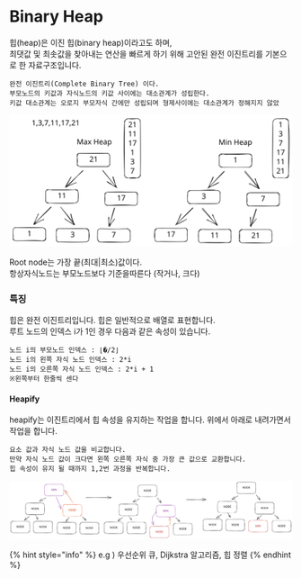 # Binary Heap

힙(heap)은 이진 힙(binary heap)이라고도 하며, \
최댓값 및 최솟값을 찾아내는 연산을 빠르게 하기 위해 고안된 완전 이진트리를 기본으로 한 자료구조입니다.

```
완전 이진트리(Complete Binary Tree) 이다.
부모노드의 키값과 자식노드의 키값 사이에는 대소관계가 성립한다.
키값 대소관계는 오로지 부모자식 간에만 성립되며 형제사이에는 대소관계가 정해지지 않았
```

<img src="../../.gitbook/assets/file.excalidraw (1).svg" alt="" class="gitbook-drawing">

Root node는 가장 끝(최대|최소)값이다.\
항상자식노드는 부모노드보다 기준을따른다 (작거나, 크다)

### 특징

힙은 완전 이진트리입니다. 힙은 일반적으로 배열로 표현합니다.\
루트 노드의 인덱스 i가 1인 경우 다음과 같은 속성이 있습니다.

```
노드 i의 부모노드 인덱스 : ⌊�/2⌋
노드 i의 왼쪽 자식 노드 인덱스 : 2*i
노드 i의 오른쪽 자식 노드 인덱스 : 2*i + 1
※왼쪽부터 한줄씩 센다
```

#### Heapify

heapify는 이진트리에서 힙 속성을 유지하는 작업을 합니다. 위에서 아래로 내려가면서 작업을 합니다.

```
요소 값과 자식 노드 값을 비교합니다.
만약 자식 노드 값이 크다면 왼쪽 오른쪽 자식 중 가장 큰 값으로 교환합니다.
힙 속성이 유지 될 때까지 1,2번 과정을 반복합니다.
```

<img src="../../.gitbook/assets/file.excalidraw (2).svg" alt="" class="gitbook-drawing">

{% hint style="info" %}
e.g ) 우선순위 큐, Dijkstra 알고리즘, 힙 정렬
{% endhint %}
